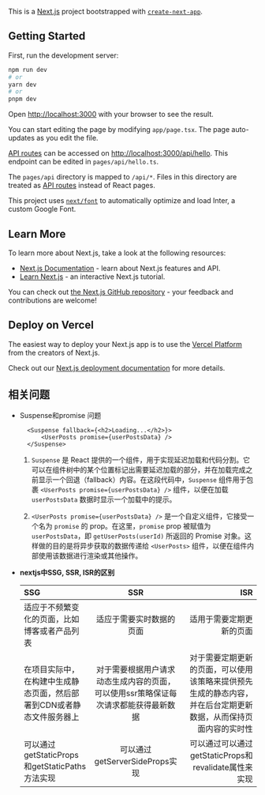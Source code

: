 This is a [Next.js](https://nextjs.org/) project bootstrapped with [`create-next-app`](https://github.com/vercel/next.js/tree/canary/packages/create-next-app).

## Getting Started

First, run the development server:

```bash
npm run dev
# or
yarn dev
# or
pnpm dev
```

Open [http://localhost:3000](http://localhost:3000) with your browser to see the result.

You can start editing the page by modifying `app/page.tsx`. The page auto-updates as you edit the file.

[API routes](https://nextjs.org/docs/api-routes/introduction) can be accessed on [http://localhost:3000/api/hello](http://localhost:3000/api/hello). This endpoint can be edited in `pages/api/hello.ts`.

The `pages/api` directory is mapped to `/api/*`. Files in this directory are treated as [API routes](https://nextjs.org/docs/api-routes/introduction) instead of React pages.

This project uses [`next/font`](https://nextjs.org/docs/basic-features/font-optimization) to automatically optimize and load Inter, a custom Google Font.

## Learn More

To learn more about Next.js, take a look at the following resources:

- [Next.js Documentation](https://nextjs.org/docs) - learn about Next.js features and API.
- [Learn Next.js](https://nextjs.org/learn) - an interactive Next.js tutorial.

You can check out [the Next.js GitHub repository](https://github.com/vercel/next.js/) - your feedback and contributions are welcome!

## Deploy on Vercel

The easiest way to deploy your Next.js app is to use the [Vercel Platform](https://vercel.com/new?utm_medium=default-template&filter=next.js&utm_source=create-next-app&utm_campaign=create-next-app-readme) from the creators of Next.js.

Check out our [Next.js deployment documentation](https://nextjs.org/docs/deployment) for more details.

## 相关问题
- Suspense和promise 问题
  ```
    <Suspense fallback={<h2>Loading...</h2>}>
        <UserPosts promise={userPostsData} />
    </Suspense>
  ```
  1. `Suspense` 是 React 提供的一个组件，用于实现延迟加载和代码分割。它可以在组件树中的某个位置标记出需要延迟加载的部分，并在加载完成之前显示一个回退（fallback）内容。在这段代码中，`Suspense` 组件用于包裹 `<UserPosts promise={userPostsData} />` 组件，以便在加载 `userPostsData` 数据时显示一个加载中的提示。
   
  2. `<UserPosts promise={userPostsData} />` 是一个自定义组件，它接受一个名为 `promise` 的 prop。在这里，`promise` prop 被赋值为 `userPostsData`，即 `getUserPosts(userId)` 所返回的 Promise 对象。这样做的目的是将异步获取的数据传递给 `<UserPosts>` 组件，以便在组件内部使用该数据进行渲染或其他操作。


- **nextjs中SSG, SSR, ISR的区别**
  
    | SSG      | SSR | ISR     |
    | :---        |    :----:   |          ---: |
    | 适应于不频繁变化的页面，比如博客或者产品列表      | 适应于需要实时数据的页面       | 适用于需要定期更新的页面   |
    | 在项目实际中，在构建中生成静态页面，然后部署到CDN或者静态文件服务器上   | 对于需要根据用户请求动态生成内容的页面，可以使用ssr策略保证每次请求都能获得最新数据        | 对于需要定期更新的页面，可以使用该策略来提供预先生成的静态内容，并在后台定期更新数据，从而保持页面内容的实时性      |
    | 可以通过getStaticProps和getStaticPaths方法实现   | 可以通过getServerSideProps实现        | 可以通过可以通过getStaticProps和revalidate属性来实现      |
